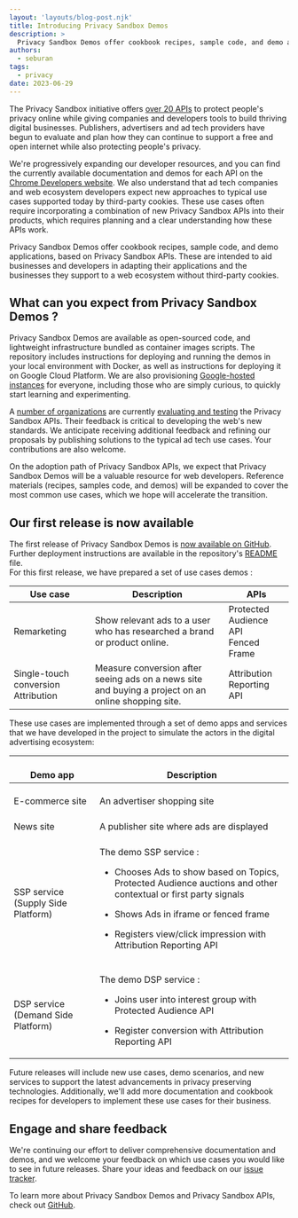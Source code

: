 ```yaml
---
layout: 'layouts/blog-post.njk'
title: Introducing Privacy Sandbox Demos
description: >
  Privacy Sandbox Demos offer cookbook recipes, sample code, and demo applications, based on Privacy Sandbox APIs.
authors:
  - seburan
tags:
  - privacy
date: 2023-06-29
---
```


The Privacy Sandbox initiative offers [over 20 APIs](/docs/privacy-sandbox/) to protect people's privacy online while giving companies and developers tools to build thriving digital businesses. Publishers, advertisers and ad tech providers have begun to evaluate and plan how they can continue to support a free and open internet while also protecting people's privacy.

We're progressively expanding our developer resources, and you can find the currently available documentation and demos for each API on the [Chrome Developers website](/docs/privacy-sandbox/). We also understand that ad tech companies and web ecosystem developers expect new approaches to typical use cases supported today by third-party cookies. These use cases often require incorporating a combination of new Privacy Sandbox APIs into their products, which requires planning and a clear understanding how these APIs work.

Privacy Sandbox Demos offer cookbook recipes, sample code, and demo applications, based on Privacy Sandbox APIs. These are intended to aid businesses and developers in adapting their applications and the businesses they support to a web ecosystem without third-party cookies.

## What can you expect from Privacy Sandbox Demos ? 

Privacy Sandbox Demos are available as open-sourced code, and lightweight infrastructure bundled as container images scripts. The repository includes instructions for deploying and running the demos in your local environment with Docker, as well as instructions for deploying it on Google Cloud Platform. We are also provisioning [Google-hosted instances](https://privacy-sandbox-demos.dev/) for everyone, including those who are simply curious, to quickly start learning and experimenting.

A [number of organizations](https://www.google.com/url?q=https://privacysandbox.com/%23ecosystem&sa=D&source=docs&ust=1687308560959323&usg=AOvVaw33TZoXl39m4LkRaevo66Z0) are currently [evaluating and testing](/docs/privacy-sandbox/unified-origin-trial/) the Privacy Sandbox APIs. Their feedback is critical to developing the web's new standards. We anticipate receiving additional feedback and refining our proposals by publishing solutions to the typical ad tech use cases. Your contributions are also welcome.

On the adoption path of Privacy Sandbox APIs, we expect that Privacy Sandbox Demos will be a valuable resource for web developers. Reference materials (recipes, samples code, and demos) will be expanded to cover the most common use cases, which we hope will accelerate the transition.

## Our first release is now available

The first release of Privacy Sandbox Demos is [now available on GitHub](https://github.com/privacysandbox/privacy-sandbox-demos). Further deployment instructions are available in the repository's [README](https://github.com/privacysandbox/privacy-sandbox-demos/blob/main/README.md) file.  
For this first release, we have prepared a set of use cases demos : 

<table>
  <thead>
    <tr>
      <th><strong>Use case</strong></th>
      <th><strong>Description</strong></th>
      <th><strong>APIs</strong></th>
    </tr>
  </thead>
  <tbody>
    <tr>
      <td>Remarketing</td>
      <td>Show relevant ads to a user who has researched a brand or product online.</td>
      <td>Protected Audience API<br>
Fenced Frame</td>
    </tr>
    <tr>
      <td>Single-touch conversion Attribution</td>
      <td>Measure conversion after seeing ads on a news site and buying a project on an online shopping site.</td>
      <td>Attribution Reporting API</td>
    </tr>
  </tbody>
</table>

These use cases are implemented through a set of demo apps and services that we have developed in the project to simulate the actors in the digital advertising ecosystem:

<table>
  <thead>
    <tr>
      <th><br>
Demo app</th>
      <th><br>
Description</th>
    </tr>
  </thead>
  <tbody>
    <tr>
      <td><br>
E-commerce site</td>
      <td><br>
An advertiser shopping site </td>
    </tr>
    <tr>
      <td><br>
News site</td>
      <td><br>
A publisher site where ads are displayed</td>
    </tr>
    <tr>
      <td><br>
SSP service (Supply Side Platform)</td>
      <td><br>
The demo SSP service :<br>
<ul>
<li>Chooses Ads to show based on Topics, Protected Audience auctions and other contextual or first party signals</li>
</ul>
<ul>
<li>Shows Ads in iframe or fenced frame</li>
</ul>
<ul>
<li>Registers view/click impression with Attribution Reporting API</li>
</ul>
</td>
    </tr>
    <tr>
      <td><br>
DSP service (Demand Side Platform) </td>
      <td><br>
The demo DSP service :<br>
<ul>
<li>Joins user into interest group with Protected Audience API</li>
</ul>
<ul>
<li>Register conversion with Attribution Reporting API</li>
</ul>
</td>
    </tr>
  </tbody>
</table>

Future releases will include new use cases, demo scenarios, and new services to support the latest advancements in privacy preserving technologies. Additionally, we'll add more documentation and cookbook recipes for developers to implement these use cases for their business.

## Engage and share feedback

We're continuing our effort to deliver comprehensive documentation and demos, and we welcome your feedback on which use cases you would like to see in future releases. Share your ideas and feedback on our [issue tracker](https://github.com/privacysandbox/privacy-sandbox-demos/issues).

To learn more about Privacy Sandbox Demos and Privacy Sandbox APIs, check out [GitHub](https://github.com/privacysandbox/privacy-sandbox-demos). 
